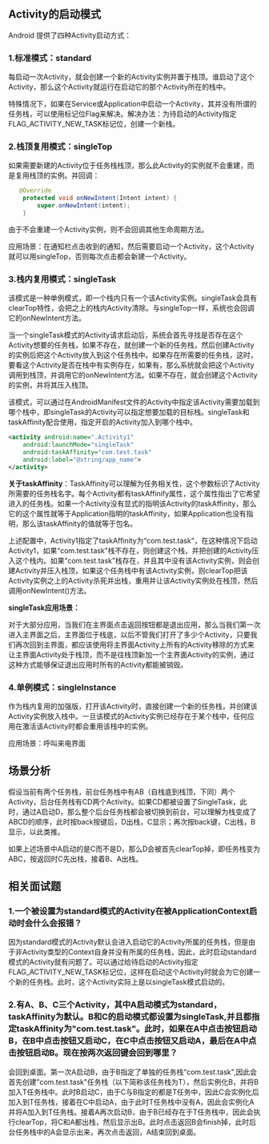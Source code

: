 ## Activity的启动模式

Android 提供了四种Activity启动方式：

### 1.标准模式：standard

每启动一次Activity，就会创建一个新的Activity实例并置于栈顶。谁启动了这个Activity，那么这个Activity就运行在启动它的那个Activity所在的栈中。

特殊情况下，如果在Service或Application中启动一个Activity，其并没有所谓的任务栈，可以使用标记位Flag来解决。解决办法：为待启动的Activity指定FLAG_ACTIVITY_NEW_TASK标记位，创建一个新栈。

### 2.栈顶复用模式：singleTop

如果需要新建的Activity位于任务栈栈顶，那么此Activity的实例就不会重建，而是复用栈顶的实例。并回调：

```java
   @Override
    protected void onNewIntent(Intent intent) {
        super.onNewIntent(intent);
    }
```

由于不会重建一个Activity实例，则不会回调其他生命周期方法。

应用场景：在通知栏点击收到的通知，然后需要启动一个Activity，这个Activity就可以用singleTop，否则每次点击都会新建一个Activity。

### 3.栈内复用模式：singleTask

该模式是一种单例模式，即一个栈内只有一个该Activity实例。singleTask会具有clearTop特性，会把之上的栈内Activity清除。与singleTop一样，系统也会回调它的onNewIntent方法。

当一个singleTask模式的Activity请求启动后，系统会首先寻找是否存在这个Activity想要的任务栈，如果不存在，就创建一个新的任务栈，然后创建Activity的实例后把这个Activity放入到这个任务栈中。如果存在所需要的任务栈，这时，要看这个Activity是否在栈中有实例存在，如果有，那么系统就会把这个Activity调用到栈顶，并调用它的onNewIntent方法。如果不存在，就会创建这个Activity的实例，并将其压入栈顶。

该模式，可以通过在AndroidManifest文件的Activity中指定该Activity需要加载到哪个栈中，即singleTask的Activity可以指定想要加载的目标栈。singleTask和taskAffinity配合使用，指定开启的Activity加入到哪个栈中。

```xml
<activity android:name=".Activity1"
    android:launchMode="singleTask"
    android:taskAffinity="com.test.task"
    android:label="@string/app_name">
</activity>
```

**关于taskAffinity**：TaskAffinity可以理解为任务相关性，这个参数标识了Activity所需要的任务栈名字。每个Activity都有taskAffinify属性，这个属性指出了它希望进入的任务栈。如果一个Activity没有显式的指明该Activity的taskAffinity，那么它的这个属性就等于Application指明的taskAffinity，如果Application也没有指明，那么该taskAffinity的值就等于包名。

上述配置中，Activity1指定了taskAffinity为“com.test.task"，在这种情况下启动Activity1，如果“com.test.task"栈不存在，则创建这个栈，并把创建的Activity压入这个栈内。如果“com.test.task"栈存在，并且其中没有该Activity实例，则会创建Activity并压入栈顶，如果这个任务栈中有该Activity实例，则clearTop把该Activity实例之上的Activity杀死并出栈，重用并让该Activity实例处在栈顶，然后调用onNewIntent()方法。

**singleTask应用场景：**

对于大部分应用，当我们在主界面点击返回按钮都是退出应用，那么当我们第一次进入主界面之后，主界面位于栈底，以后不管我们打开了多少个Activity，只要我们再次回到主界面，都应该使用将主界面Activity上所有的Activity移除的方式来让主界面Activity处于栈顶，而不是往栈顶新加一个主界面Activity的实例，通过这种方式能够保证退出应用时所有的Activity都能被销毁。

### 4.单例模式：singleInstance

作为栈内复用的加强版，打开该Activity时，直接创建一个新的任务栈，并创建该Activity实例放入栈中。一旦该模式的Activity实例已经存在于某个栈中，任何应用在激活该Activity时都会重用该栈中的实例。

应用场景：呼叫来电界面

## 场景分析

假设当前有两个任务栈，前台任务栈中有AB（自栈底到栈顶，下同）两个Activity，后台任务栈有CD两个Activity。如果CD都被设置了SingleTask，此时，通过A启动D，那么整个后台任务栈都会被切换到前台，可以理解为栈变成了ABCD的顺序，此时按back按键后，D出栈，C显示；再次按back键，C出栈，B显示，以此类推。

如果上述场景中A启动的是C而不是D，那么D会被首先clearTop掉，即任务栈变为ABC，按返回时C先出栈，接着B、A出栈。





## 相关面试题

### 1.一个被设置为standard模式的Activity在被ApplicationContext启动时会什么会报错？

因为standard模式的Activity默认会进入启动它的Activity所属的任务栈，但是由于非Activity类型的Context自身并没有所属的任务栈，因此，此时启动standard模式的Activity就有问题了。可以通过给待启动的Activity指定FLAG_ACTIVITY_NEW_TASK标记位，这样在启动这个Activity时就会为它创建一个新的任务栈。此时，这个Activity实际上是以singleTask模式启动的。

### 2.有A、B、C三个Activity，其中A启动模式为standard，taskAffinity为默认。B和C的启动模式都设置为singleTask,并且都指定taskAffinity为"com.test.task"。此时，如果在A中点击按钮启动B，在B中点击按钮又启动C，在C中点击按钮又启动A，最后在A中点击按钮启动B。现在按两次返回键会回到哪里？

会回到桌面。第一次A启动B，由于B指定了单独的任务栈“com.test.task",因此会首先创建”com.test.task"任务栈（以下简称该任务栈为T），然后实例化B，并将B加入T任务栈中。此时B启动C，由于C与B指定的都是T任务中，因此C会实例化后加入到T任务栈，接着在C中启动A，由于此时T任务栈中没有A，因此会实例化A并将A加入到T任务栈。接着A再次启动B，由于B已经存在于T任务栈中，因此会执行clearTop，将C和A都出栈，然后显示出B。此时点击返回B会finish掉，此时后台任务栈中的A会显示出来，再次点击返回，A结束回到桌面。





